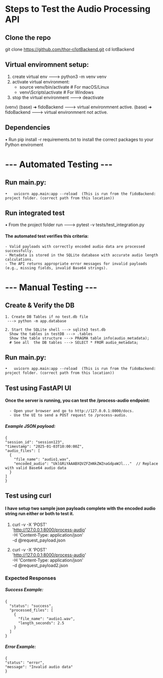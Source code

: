 # Steps to Test the Audio Processing API


## Clone the repo
git clone https://github.com/thor-r/IotBackend.git
cd IotBackend

## Virtual enviromnent setup:

  1. create virtual env ---> python3 -m venv venv
  2. activate virtual environment:
      - source venv/bin/activate  # For macOS/Linux
      - venv\Scripts\activate     # For Windows
  3. stop the virtual environment ---> deactivate

  (venv) (base) ➜  fidoBackend ---> virtual environmnent active.
  (base) ➜  fidoBackend ---> virtual environmnent not active.

## Dependencies

  • Run pip install -r requirements.txt to install the correct packages to your Python enviroment



# --- Automated Testing ---

## Run main.py:

	•	uvicorn app.main:app --reload  (This is run from the fidoBackend: project folder. (correct path from this location))

## Run integrated test

  •	From the project folder run ---> pytest -v tests/test_integration.py 

#### The automated test verifies this criteria:
	- Valid payloads with correctly encoded audio data are processed successfully.
	- Metadata is stored in the SQLite database with accurate audio length calculations.
	- The API returns appropriate error messages for invalid payloads (e.g., missing fields, invalid Base64 strings).



# --- Manual Testing --- 

## Create & Verify the DB

    1. Create DB Tables if no test.db file
     ---> python -m app.database

    2. Start the SQLite shell ---> sqlite3 test.db
      Show the tables in testDB ---> .tables
      Show the table structure ---> PRAGMA table_info(audio_metadata);
      # See all  the DB tables ---> SELECT * FROM audio_metadata;

## Run main.py:

	•	uvicorn app.main:app --reload  (This is run from the fidoBackend: project folder. (correct path from this location))

## Test using FastAPI UI

  #### Once the server is running, you can test the /process-audio endpoint:
      - Open your browser and go to http://127.0.0.1:8000/docs. 
      - Use the UI to send a POST request to /process-audio.

  ##### Example JSON payload:

    {
    "session_id": "session123",
    "timestamp": "2025-01-03T10:00:00Z",
    "audio_files": [
      {
        "file_name": "audio1.wav",
        "encoded_audio": "UklGRiYAAABXQVZFZmNkZWZnaGdpaWJl..."  // Replace with valid Base64 audio data
      }
    ]
    }

## Test using curl

  #### I have setup two sample json payloads complete with the encoded audio string run either or both to test it.

  1. curl -v -X 'POST' \
      'http://127.0.0.1:8000/process-audio' \
      -H 'Content-Type: application/json' \
      -d @request_payload.json

  2.  curl -v -X 'POST' \
      'http://127.0.0.1:8000/process-audio' \
      -H 'Content-Type: application/json' \
      -d @request_payload2.json

### Expected Responses

  ##### Success Example:
    {
      "status": "success",
      "processed_files": [
        {
          "file_name": "audio1.wav",
          "length_seconds": 2.5
        }
      ]
    }

  ##### Error Example:

    {
    "status": "error",
    "message": "Invalid audio data"
    }